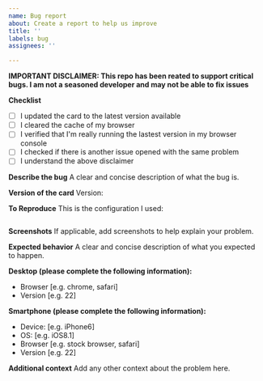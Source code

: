 ```yaml
---
name: Bug report
about: Create a report to help us improve
title: ''
labels: bug
assignees: ''

---
```


**IMPORTANT DISCLAIMER: This repo has been reated to support critical bugs. I am not a seasoned developer and may not be able to fix issues**

**Checklist**
- [ ] I updated the card to the latest version available
- [ ] I cleared the cache of my browser
- [ ] I verified that I'm really running the lastest version in my browser console
- [ ] I checked if there is another issue opened with the same problem
- [ ] I understand the above disclaimer

**Describe the bug**
A clear and concise description of what the bug is.

**Version of the card**
Version:

**To Reproduce**
This is the configuration I used:
```yaml

```

**Screenshots**
If applicable, add screenshots to help explain your problem.

**Expected behavior**
A clear and concise description of what you expected to happen.

**Desktop (please complete the following information):**
 - Browser [e.g. chrome, safari]
 - Version [e.g. 22]

**Smartphone (please complete the following information):**
 - Device: [e.g. iPhone6]
 - OS: [e.g. iOS8.1]
 - Browser [e.g. stock browser, safari]
 - Version [e.g. 22]

**Additional context**
Add any other context about the problem here.
